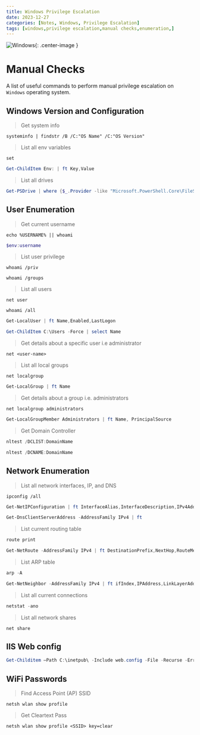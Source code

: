 ```yaml
---
title: Windows Privilege Escalation
date: 2023-12-27 
categories: [Notes, Windows, Privilege Escalation]
tags: [windows,privilege escalation,manual checks,enumeration,]
---
```


![Windows](https://images-wixmp-ed30a86b8c4ca887773594c2.wixmp.com/f/1df7b8d9-3471-49df-8745-44ddebbade6e/d1gdhfz-bc79238c-ed39-485e-aab4-24f9958d5243.jpg/v1/fit/w_800,h_500,q_70,strp/windows_splash_by_zaif06_d1gdhfz-414w-2x.jpg?token=eyJ0eXAiOiJKV1QiLCJhbGciOiJIUzI1NiJ9.eyJzdWIiOiJ1cm46YXBwOjdlMGQxODg5ODIyNjQzNzNhNWYwZDQxNWVhMGQyNmUwIiwiaXNzIjoidXJuOmFwcDo3ZTBkMTg4OTgyMjY0MzczYTVmMGQ0MTVlYTBkMjZlMCIsIm9iaiI6W1t7ImhlaWdodCI6Ijw9NTAwIiwicGF0aCI6IlwvZlwvMWRmN2I4ZDktMzQ3MS00OWRmLTg3NDUtNDRkZGViYmFkZTZlXC9kMWdkaGZ6LWJjNzkyMzhjLWVkMzktNDg1ZS1hYWI0LTI0Zjk5NThkNTI0My5qcGciLCJ3aWR0aCI6Ijw9ODAwIn1dXSwiYXVkIjpbInVybjpzZXJ2aWNlOmltYWdlLm9wZXJhdGlvbnMiXX0.U_r4sVOR_i_On-TXkEzu17H5NwQwfG5YiFlm78xNhtw){: .center-image }

# Manual Checks

A list of useful commands to perform manual privilege escalation on `Windows` operating system. 

## Windows Version and Configuration

> Get system info

```terminal
systeminfo | findstr /B /C:"OS Name" /C:"OS Version"
```

> List all env variables

```terminal
set
```

```powershell
Get-ChildItem Env: | ft Key,Value
```

> List all drives

```powershell
Get-PSDrive | where {$_.Provider -like "Microsoft.PowerShell.Core\FileSystem"}| ft Name,Root
```

## User Enumeration

> Get current username

```terminal
echo %USERNAME% || whoami
```

```powershell
$env:username
```

> List user privilege

```terminal
whoami /priv
```

```terminal
whoami /groups
```

> List all users

```terminal
net user
```

```terminal
whoami /all
```

```powershell
Get-LocalUser | ft Name,Enabled,LastLogon
```

```powershell
Get-ChildItem C:\Users -Force | select Name
```

> Get details about a specific user i.e administrator

```terminal
net <user-name>
```

> List all local groups

```terminal
net localgroup
```

```powershell
Get-LocalGroup | ft Name
```

> Get details about a group i.e. administrators

```terminal
net localgroup administrators
```

```powershell
Get-LocalGroupMember Administrators | ft Name, PrincipalSource
```

> Get Domain Controller

```powershell
nltest /DCLIST:DomainName
```

```powershell
nltest /DCNAME:DomainName
```

## Network Enumeration

> List all network interfaces, IP, and DNS

```terminal
ipconfig /all
```

```powershell
Get-NetIPConfiguration | ft InterfaceAlias,InterfaceDescription,IPv4Address
```

```powershell
Get-DnsClientServerAddress -AddressFamily IPv4 | ft
```

> List current routing table

```powershell
route print
```

```powershell
Get-NetRoute -AddressFamily IPv4 | ft DestinationPrefix,NextHop,RouteMetric,ifIndex
```

> List ARP table

```powershell
arp -A
```

```powershell
Get-NetNeighbor -AddressFamily IPv4 | ft ifIndex,IPAddress,LinkLayerAddress,State
```

> List all current connections

```powershell
netstat -ano
```

> List all network shares

```terminal
net share
```

## IIS Web config

```powershell
Get-Childitem –Path C:\inetpub\ -Include web.config -File -Recurse -ErrorAction SilentlyContinue
```

## WiFi Passwords

> Find Access Point (AP) SSID

```terminal
netsh wlan show profile
```

> Get Cleartext Pass

```terminal
netsh wlan show profile <SSID> key=clear
```
